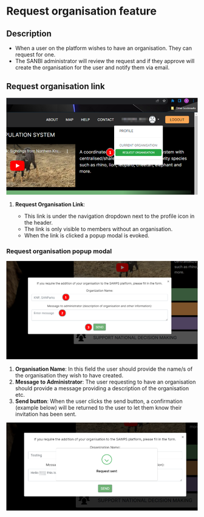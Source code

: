 # Request organisation feature

## Description

* When a user on the platform wishes to have an organisation. They can request for one.
* The SANBI administrator will review the request and if they approve will create the organisation for the user and notify them via email.

## Request organisation link

![Request Organisation 1](./img/request-organisation-1.png)

1. **Request Organisation Link**:

    * This link is under the navigation dropdown next to the profile icon in the header.
    * The link is only visible to members without an organisation.
    * When the link is clicked a popup modal is evoked.

### Request organisation popup modal

![Request Organisation 2](./img/request-organisation-2.png)

1. **Organisation Name**: In this field the user should provide the name/s of the organisation they wish to have created.
2. **Message to Administrator**: The user requesting to have an organisation should provide a message providing a description of the organisation etc.
3. **Send button**: When the user clicks the send button, a confirmation (example below) will be returned to the user to let them know their invitation has been sent.

![Request Organisation 3](./img/request-organisation-3.png)
